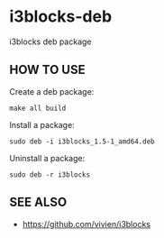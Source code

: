 i3blocks-deb
============

i3blocks deb package

HOW TO USE
----------

Create a deb package:

    make all build

Install a package:

    sudo deb -i i3blocks_1.5-1_amd64.deb

Uninstall a package:

    sudo deb -r i3blocks

SEE ALSO
--------

+ https://github.com/vivien/i3blocks
